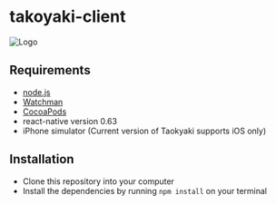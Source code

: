 # takoyaki-client
![Logo](https://trello-attachments.s3.amazonaws.com/5ec23c5c10a7a42e90c5ca28/5ec4a625f27f495b722a6ad1/f0cc20efbb5b0886f569d7249fa87e76/TakoyakiSplash.gif)
## Requirements 
- [node.js](https://nodejs.org/en/)
- [Watchman](https://facebook.github.io/watchman/)
- [CocoaPods](https://cocoapods.org)
- react-native version 0.63
- iPhone simulator (Current version of Taokyaki supports iOS only)
## Installation 
- Clone this repository into your computer
- Install the dependencies by running  `npm install` on your terminal
